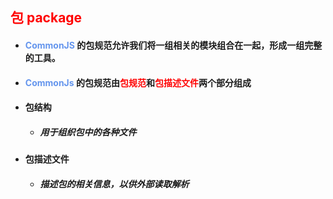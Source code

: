 ## <font color='red'>包 package</font>



- #### <font color='cornflowerblue'>CommonJS</font> 的包规范允许我们将一组相关的模块组合在一起，形成一组完整的工具。

- #### <font color='cornflowerblue'>CommonJs</font> 的包规范由<font color='red'>包规范</font>和<font color='red'>包描述文件</font>两个部分组成

- #### 包结构

  - ##### 用于组织包中的各种文件

- #### 包描述文件

  - ##### 描述包的相关信息，以供外部读取解析